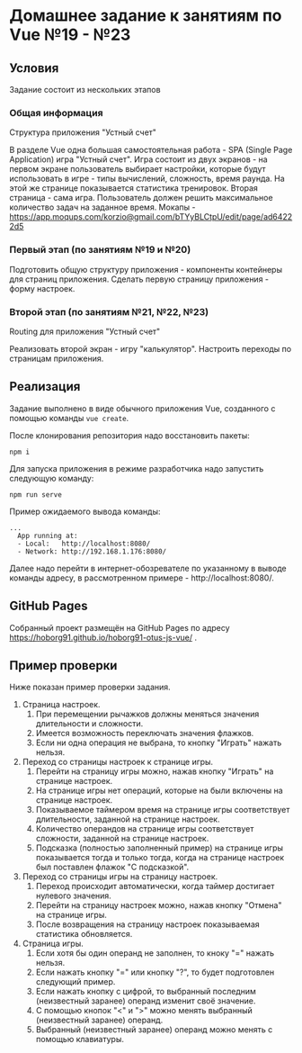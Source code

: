 # Домашнее задание к занятиям по Vue №19 - №23

## Условия

Задание состоит из нескольких этапов

### Общая информация

Структура приложения "Устный счет"

В разделе Vue одна большая самостоятельная работа - SPA (Single Page Application) игра "Устный счет".
Игра состоит из двух экранов - на первом экране пользователь выбирает настройки, которые будут использовать в игре - типы вычислений, сложность, время раунда.
На этой же странице показывается статистика тренировок.
Вторая страница - сама игра.
Пользователь должен решить максимальное количество задач на заданное время.
Мокапы - https://app.moqups.com/korzio@gmail.com/bTYyBLCtpU/edit/page/ad64222d5

### Первый этап (по занятиям №19 и №20)

Подготовить общую структуру приложения - компоненты контейнеры для страниц приложения.
Сделать первую страницу приложения - форму настроек.

### Второй этап (по занятиям №21, №22, №23)

Routing для приложения "Устный счет"

Реализовать второй экран - игру "калькулятор".
Настроить переходы по страницам приложения. 

## Реализация

Задание выполнено в виде обычного приложения Vue, созданного с помощью команды `vue create`.

После клонирования репозитория надо восстановить пакеты:

```
npm i
```

Для запуска приложения в режиме разработчика надо запустить следующую команду:

```
npm run serve
```

Пример ожидаемого вывода команды:

```
...
  App running at:
  - Local:   http://localhost:8080/
  - Network: http://192.168.1.176:8080/
```

Далее надо перейти в интернет-обозревателе по указанному в выводе команды адресу, в рассмотренном примере - http://localhost:8080/.

## GitHub Pages

Собранный проект размещён на GitHub Pages по адресу https://hoborg91.github.io/hoborg91-otus-js-vue/ .

## Пример проверки

Ниже показан пример проверки задания.

1. Страница настроек.
    1. При перемещении рычажков должны меняться значения длительности и сложности.
    1. Имеется возможность переключать значения флажков.
    1. Если ни одна операция не выбрана, то кнопку "Играть" нажать нельзя.
1. Переход со страницы настроек к странице игры.
    1. Перейти на страницу игры можно, нажав кнопку "Играть" на странице настроек.
    1. На странице игры нет операций, которые на были включены на странице настроек.
    1. Показываемое таймером время на странице игры соответствует длительности, заданной на странице настроек.
    1. Количество операндов на странице игры соответствует сложности, заданной на странице настроек.
    1. Подсказка (полностью заполненный пример) на странице игры показывается тогда и только тогда, когда на странице настроек был поставлен флажок "С подсказкой".
1. Переход со страницы игры на страницу настроек.
    1. Переход происходит автоматически, когда таймер достигает нулевого значения.
    1. Перейти на страницу настроек можно, нажав кнопку "Отмена" на странице игры.
    1. После возвращения на страницу настроек показываемая статистика обновляется.
1. Страница игры.
    1. Если хотя бы один операнд не заполнен, то кноку "=" нажать нельзя.
    1. Если нажать кнопку "=" или кнопку "?", то будет подготовлен следующий пример.
    1. Если нажать кнопку с цифрой, то выбранный последним (неизвестный заранее) операнд изменит своё значение.
    1. С помощью кнопок "<" и ">" можно менять выбранный (неизвестный заранее) операнд.
    1. Выбранный (неизвестный заранее) операнд можно менять с помощью клавиатуры.
